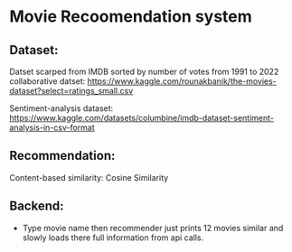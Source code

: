 # Movie Recoomendation system

## Dataset:

Datset scarped from IMDB sorted by number of votes from 1991 to 2022
collaborative datset: https://www.kaggle.com/rounakbanik/the-movies-dataset?select=ratings_small.csv

Sentiment-analysis dataset: https://www.kaggle.com/datasets/columbine/imdb-dataset-sentiment-analysis-in-csv-format

## Recommendation:

Content-based similarity:
Cosine Similarity

## Backend:

- Type movie name
  then recommender just prints 12 movies similar
  and slowly loads there full information from api calls.
